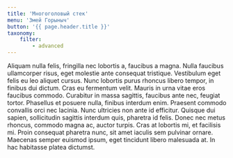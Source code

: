 ```yaml
---
title: 'Многоголовый стек'
menu: 'Змей Горыныч'
button: '{{ page.header.title }}'
taxonomy:
    filter:
        - advanced
---
```


Aliquam nulla felis, fringilla nec lobortis a, faucibus a magna. Nulla faucibus ullamcorper risus, eget molestie ante consequat tristique. Vestibulum eget felis eu leo aliquet cursus. Nunc lobortis purus rhoncus libero tempor, in finibus dui dictum. Cras eu fermentum velit. Mauris in urna vitae eros faucibus commodo. Curabitur in massa sagittis, faucibus ante nec, feugiat tortor. Phasellus et posuere nulla, finibus interdum enim. Praesent commodo convallis orci nec lacinia. Nunc ultricies non ante id efficitur. Quisque dui sapien, sollicitudin sagittis interdum quis, pharetra id felis. Donec nec metus rhoncus, commodo magna ac, auctor turpis. Cras at lobortis mi, et facilisis mi. Proin consequat pharetra nunc, sit amet iaculis sem pulvinar ornare. Maecenas semper euismod ipsum, eget tincidunt libero malesuada at. In hac habitasse platea dictumst.
